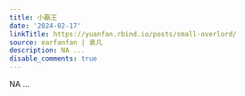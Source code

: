 ```yaml
---
title: 小霸王
date: '2024-02-17'
linkTitle: https://yuanfan.rbind.io/posts/small-overlord/
source: earfanfan | 袁凡
description: NA ...
disable_comments: true
---
```

NA ...